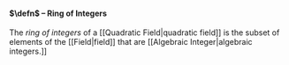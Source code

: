 #### $\defn$ – Ring of Integers
The *ring of integers* of a [[Quadratic Field|quadratic field]] is the subset of elements of the [[Field|field]] that are [[Algebraic Integer|algebraic integers.]]